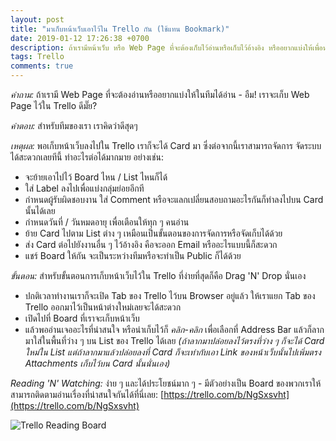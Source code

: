 ```yaml
---
layout: post
title: "มาเก็บหน้าเว็บเอาไว้ใน Trello กัน (ใช้แทน Bookmark)"
date: 2019-01-12 17:26:38 +0700
description: ถ้าเรามีหน้าเว็บ หรือ Web Page ที่จะต้องเก็บไว้อ่านหรือเก็บไว้อ้างอิง หรืออยากแบ่งให้เพื่อน ๆ ในทีมได้อ่าน - อืม! เราจะจัดการเก็บ Web Page พวกนั้นไว้ใน Trello ดีมั๊ย?
tags: Trello
comments: true
---
```

*คำถาม:* ถ้าเรามี Web Page ที่จะต้องอ่านหรืออยากแบ่งให้ในทีมได้อ่าน - อืม! เราจะเก็บ Web Page ไว้ใน Trello ดีมั๊ย?

*คำตอบ:* สำหรับทีมของเรา เราคิดว่าดีสุดๆ

*เหตุผล:* พอเก็บหน้าเว็บลงไปใน Trello เราก็จะได้ Card มา ซึ่งต่อจากนี้เราสามารถจัดการ จัดระบบได้สะดวกเลยทีนี้ ทำอะไรต่อได้มากมาย อย่างเช่น:
- จะย้ายเอาไปไว้ Board ไหน / List ไหนก็ได้
- ใส่ Label ลงไปเพื่อแบ่งกลุ่มย่อยอีกที
- กำหนดผู้รับผิดชอบงาน ใส่ Comment หรือจะแลกเปลี่ยนสอบถามอะไรกันก็ทำลงไปบน Card นั้นได้เลย
- กำหนดวันที่ / วันหมดอายุ เพื่อเตือนให้ทุก ๆ คนอ่าน
- ย้าย Card ไปตาม List ต่าง ๆ เหมือนเป็นขั้นตอนของการจัดการหรือจัดเก็บได้ด้วย
- ส่ง Card ต่อไปยังงานอื่น ๆ ไว้อ้างอิง คือจะออก Email หรืออะไรแบบนี้ก็สะดวก
- แชร์ Board ให้กัน จะเป็นระหว่างทีมหรือจะทำเป็น Public ก็ได้ด้วย

*ขั้นตอน:* สำหรับขั้นตอนการเก็บหน้าเว็บไว้ใน Trello ที่ง่ายที่สุดก็คือ Drag 'N' Drop นั่นเอง
- ปกติเวลาทำงานเราก็จะเปิด Tab ของ Trello ไว้บน Browser อยู่แล้ว ให้เราแยก Tab ของ Trello ออกมาไว้เป็นหน้าต่างใหม่เลยจะได้สะดวก
- เปิดไปที่ Board ที่เราจะเก็บหน้าเว็บ
- แล้วพออ่านเจออะไรที่น่าสนใจ หรือน่าเก็บไว้ก็ *คลิก-คลิก* เพื่อเลือกที่ Address Bar แล้วก็ลากมาใส่ในพื้นที่ว่าง ๆ บน List ของ Trello ได้เลย *(ถ้าลากมาปล่อยลงไว้ตรงที่ว่าง ๆ ก็จะได้ Card ใหม่ใน List แต่ถ้าลากมาแล้วปล่อยลงที่ Card ก็จะเท่ากับเอา Link ของหน้าเว็บนั้นไปเพิ่มตรง Attachments เก็บไว้บน Card นั้นนั่นเอง)*

*Reading 'N' Watching:* ง่าย ๆ และได้ประโยชน์มาก ๆ - มีตัวอย่างเป็น Board ของพวกเราให้สามารถติดตามอ่านเรื่องที่น่าสนใจกันได้ที่นี่เลย: [https://trello.com/b/NgSxsvht](https://trello.com/b/NgSxsvht)

![Trello Reading Board](https://res.cloudinary.com/sdees-reallife/image/upload/c_scale,e_shadow:40,w_600/v1547291458/Screenshot_from_2019-01-12_18-10-13.png)
